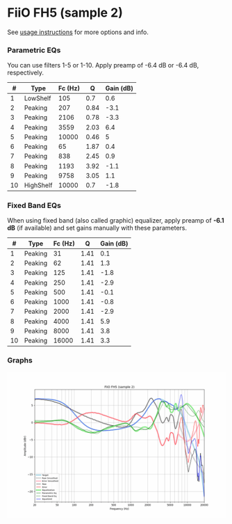 # FiiO FH5 (sample 2)
See [usage instructions](https://github.com/jaakkopasanen/AutoEq#usage) for more options and info.

### Parametric EQs
You can use filters 1-5 or 1-10. Apply preamp of -6.4 dB or -6.4 dB, respectively.

|   # | Type      |   Fc (Hz) |    Q |   Gain (dB) |
|-----|-----------|-----------|------|-------------|
|   1 | LowShelf  |       105 | 0.7  |         0.6 |
|   2 | Peaking   |       207 | 0.84 |        -3.1 |
|   3 | Peaking   |      2106 | 0.78 |        -3.3 |
|   4 | Peaking   |      3559 | 2.03 |         6.4 |
|   5 | Peaking   |     10000 | 0.46 |         5   |
|   6 | Peaking   |        65 | 1.87 |         0.4 |
|   7 | Peaking   |       838 | 2.45 |         0.9 |
|   8 | Peaking   |      1193 | 3.92 |        -1.1 |
|   9 | Peaking   |      9758 | 3.05 |         1.1 |
|  10 | HighShelf |     10000 | 0.7  |        -1.8 |

### Fixed Band EQs
When using fixed band (also called graphic) equalizer, apply preamp of **-6.1 dB** (if available) and set gains manually with these parameters.

|   # | Type    |   Fc (Hz) |    Q |   Gain (dB) |
|-----|---------|-----------|------|-------------|
|   1 | Peaking |        31 | 1.41 |         0.1 |
|   2 | Peaking |        62 | 1.41 |         1.3 |
|   3 | Peaking |       125 | 1.41 |        -1.8 |
|   4 | Peaking |       250 | 1.41 |        -2.9 |
|   5 | Peaking |       500 | 1.41 |        -0.1 |
|   6 | Peaking |      1000 | 1.41 |        -0.8 |
|   7 | Peaking |      2000 | 1.41 |        -2.9 |
|   8 | Peaking |      4000 | 1.41 |         5.9 |
|   9 | Peaking |      8000 | 1.41 |         3.8 |
|  10 | Peaking |     16000 | 1.41 |         3.3 |

### Graphs
![](./FiiO%20FH5%20(sample%202).png)
